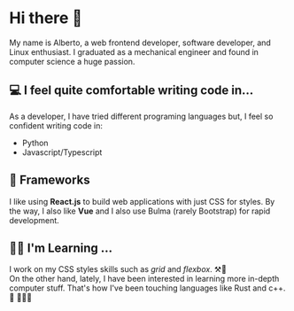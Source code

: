 # Hi there 👋

 My name is Alberto, a web frontend developer, software developer, and Linux enthusiast. I graduated as a mechanical engineer and found in computer science a huge passion.

## 💻 I feel quite comfortable writing code in...

As a developer, I have tried different programing languages but, I feel so confident writing code in:

- Python
- Javascript/Typescript

## 🧰 Frameworks

I like using **React.js** to build web applications with just CSS for styles. By the way, I also like **Vue** and I also use Bulma (rarely Bootstrap) for rapid development.

## ✍🏾 I'm Learning ...

I work on my CSS styles skills such as *grid* and *flexbox*. ⚒️💈<br>
On the other hand, lately, I have been interested in learning more in-depth computer stuff. That's how I've been touching languages like Rust and c++. 🦀 🧑🏾‍💻
<!--
**AlbertDeHoz/AlbertDeHoz** is a ✨ _special_ ✨ repository because its `README.md` (this file) appears on your GitHub profile.

Here are some ideas to get you started:

- 🔭 I’m currently working on ...
- 🌱 I’m currently learning ...
- 👯 I’m looking to collaborate on ...
- 🤔 I’m looking for help with ...
- 💬 Ask me about ...
- 📫 How to reach me: ...
- 😄 Pronouns: ...
- ⚡ Fun fact: ...
-->
